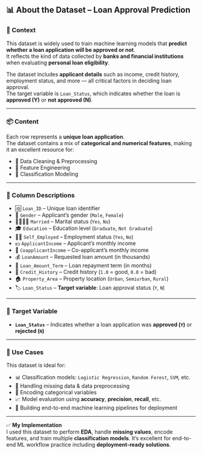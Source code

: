 ## 📊 About the Dataset – Loan Approval Prediction

### 🏦 Context

This dataset is widely used to train machine learning models that **predict whether a loan application will be approved or not**.  
It reflects the kind of data collected by **banks and financial institutions** when evaluating **personal loan eligibility**.

The dataset includes **applicant details** such as income, credit history, employment status, and more — all critical factors in deciding loan approval.  
The target variable is `Loan_Status`, which indicates whether the loan is **approved (Y)** or **not approved (N)**.

---

### 📦 Content

Each row represents a **unique loan application**.  
The dataset contains a mix of **categorical and numerical features**, making it an excellent resource for:

- 🧹 Data Cleaning & Preprocessing  
- 🧮 Feature Engineering  
- 🤖 Classification Modeling  

---

### 🧾 Column Descriptions

- 🆔 `Loan_ID` – Unique loan identifier  
- 🙋 `Gender` – Applicant’s gender (`Male`, `Female`)  
- 👨‍👩‍👧‍👦 `Married` – Marital status (`Yes`, `No`)  
- 🎓 `Education` – Education level (`Graduate`, `Not Graduate`)  
- 👨‍💼 `Self_Employed` – Employment status (`Yes`, `No`)  
- 💵 `ApplicantIncome` – Applicant’s monthly income  
- 💸 `CoapplicantIncome` – Co-applicant’s monthly income  
- 💰 `LoanAmount` – Requested loan amount (in thousands)  
- 📅 `Loan_Amount_Term` – Loan repayment term (in months)  
- 🧾 `Credit_History` – Credit history (`1.0` = good, `0.0` = bad)  
- 🏠 `Property_Area` – Property location (`Urban`, `Semiurban`, `Rural`)  
- 🏷️ `Loan_Status` – **Target variable**: Loan approval status (`Y`, `N`)  

---

### 🎯 Target Variable

- **`Loan_Status`** – Indicates whether a loan application was **approved (`Y`)** or **rejected (`N`)**

---

### 🧠 Use Cases

This dataset is ideal for:

- 📊 Classification models: `Logistic Regression`, `Random Forest`, `SVM`, etc.  
- 🧹 Handling missing data & data preprocessing  
- 🧮 Encoding categorical variables  
- 📈 Model evaluation using **accuracy**, **precision**, **recall**, etc.  
- 🚀 Building end-to-end machine learning pipelines for deployment  

---

✅ **My Implementation**  
I used this dataset to perform **EDA**, handle **missing values**, encode features, and train multiple **classification models**. It’s excellent for end-to-end ML workflow practice including **deployment-ready solutions**.

